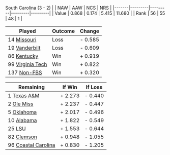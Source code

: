 South Carolina (3 - 2)
|       |   NAW   |   AAW   |   NCS   |   NRS   |
|-------|---------|---------|---------|---------|
| Value |   0.868 |   0.174 |   5.415 |  11.680 |
| Rank  |      56 |      55 |      48 |       1 |

| Played                    | Outcome    |  Change  |
|---------------------------|------------|----------|
|  14 [Missouri              ](Missouri.md)| Loss       | -  0.585 |
|  19 [Vanderbilt            ](Vanderbilt.md)| Loss       | -  0.609 |
|  86 [Kentucky              ](Kentucky.md)| Win        | +  0.919 |
|  99 [Virginia Tech         ](VirginiaTech.md)| Win        | +  0.822 |
| 137 [Non-FBS               ](NonFBS.md)| Win        | +  0.320 |

| Remaining                 |  If Win  |  If Loss |
|---------------------------|----------|----------|
|   1 [Texas A&M             ](TexasAM.md)| +  2.273 | -  0.440 |
|   2 [Ole Miss              ](OleMiss.md)| +  2.237 | -  0.447 |
|   5 [Oklahoma              ](Oklahoma.md)| +  2.017 | -  0.496 |
|  10 [Alabama               ](Alabama.md)| +  1.822 | -  0.549 |
|  25 [LSU                   ](LSU.md)| +  1.553 | -  0.644 |
|  82 [Clemson               ](Clemson.md)| +  0.948 | -  1.055 |
|  96 [Coastal Carolina      ](CoastalCarolina.md)| +  0.830 | -  1.205 |

